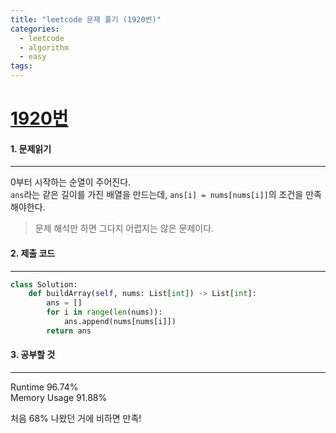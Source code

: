 ```yaml
---
title: "leetcode 문제 풀기 (1920번)"
categories:
  - leetcode
  - algorithm
  - easy
tags:
---
```



# [1920번](https://leetcode.com/problems/build-array-from-permutation/)

#### 1. 문제읽기
---

0부터 시작하는 순열이 주어진다.  
`ans`라는 같은 길이를 가진 배열을 만드는데, `ans[i] = nums[nums[i]]`의 조건을 만족해야한다.  

> 문제 해석만 하면 그다지 어렵지는 않은 문제이다.  


#### 2. 제출 코드 
---

```python
class Solution:
    def buildArray(self, nums: List[int]) -> List[int]:
        ans = []
        for i in range(len(nums)):
            ans.append(nums[nums[i]])
        return ans
```

#### 3. 공부할 것
---

Runtime 96.74%  
Memory Usage 91.88%  

처음 68% 나왔던 거에 비하면 만족!  

